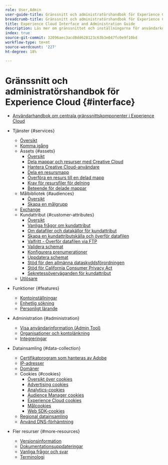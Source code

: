 ```yaml
---
role: User,Admin
user-guide-title: Gränssnitt och administratörshandbok för Experience Cloud
breadcrumb-title: Gränssnitt och administratörshandbok för Experience Cloud
title: Experience Cloud Interface and Administration Guide
description: Läs mer om gränssnittet och inställningarna för användarkonton i Experience Cloud. Lär dig hur du söker efter affärsobjekt och hanterar användare och produkter. Konfigurera kundattribut, målgruppsbibliotek, cookies och dela Experience Cloud Assets.
index: true
source-git-commit: 32096aec3acd8dd628123c63b3e047fc0e9f10bd
workflow-type: tm+mt
source-wordcount: '227'
ht-degree: 18%

---
```



# Gränssnitt och administratörshandbok för Experience Cloud {#interface}

+ [Användarhandbok om centrala gränssnittskomponenter i Experience Cloud](experience-cloud.md)

+ Tjänster {#services}
   + [Översikt](services/overview.md)
   + [Komma igång](services/getting-started.md)
   + Assets {#assets}
      + [Översikt](services/assets/experience-cloud-assets.md)
      + [Dela mappar och resurser med Creative Cloud](services/assets/creative-cloud.md)
      + [Hantera Creative Cloud-användare](services/assets/manage-cc-users.md)
      + [Dela en resursmapp](services/assets/share.md)
      + [Överföra en resurs till en delad mapp](services/assets/upload.md)
      + [Krav för resursfiler för delning](services/assets/file-reqs.md)
      + [Beteende för delade mappar](services/assets/behavior.md)
   + Målbibliotek {#audiences}
      + [Översikt](services/audiences/overview.md)
      + [Skapa en målgrupp](services/audiences/create.md)
   + [Exchange](services/exchange.md)
   + Kundattribut {#customer-attributes}
      + [Översikt](services/customer-attributes/attributes.md)
      + [Vanliga frågor om kundattribut](services/customer-attributes/faq-crs.md)
      + [Om datafiler och datakällor för kundattribut](services/customer-attributes/crs-data-file.md)
      + [Skapa en kundattributskälla och överför datafilen](services/customer-attributes/t-crs-usecase.md)
      + [Valfritt - Överför datafilen via FTP](services/customer-attributes/t-upload-attributes-ftp.md)
      + [Validera schemat](services/customer-attributes/validate-schema.md)
      + [Konfigurera prenumerationer](services/customer-attributes/subscription.md)
      + [Uppdatera schemat](services/customer-attributes/t-update-schema.md)
      + [Stöd för den allmänna dataskyddsförordningen](services/customer-attributes/gdpr.md)
      + [Stöd för California Consumer Privacy Act](services/customer-attributes/ccpa.md)
      + [Sekretessöverväganden för kundattribut](services/customer-attributes/privacy-mac.md)
   + [Utlösare](services/triggers.md)

+ Funktioner {#features}
   + [Kontoinställningar](features/account-preferences.md)
   + [Enhetlig sökning](features/search.md)
   + [Personligt lärande](features/personalized-learning.md)

+ Administration {#administration}
   + [Visa användarinformation (Admin Tool)](administration/admin-tool-experience-cloud.md)
   + [Organisationer och kontolänkning](administration/organizations.md)
   + [Integreringar](administration/integrations.md)

+ Datainsamling {#data-collection}
   + [Certifikatprogram som hanteras av Adobe](data-collection/adobe-managed-cert.md)
   + [IP-adresser](data-collection/ip-addresses.md)
   + [Domäner](data-collection/domains.md)
   + Cookies {#cookies}
      + [Översikt över cookies](data-collection/cookies/overview.md)
      + [Advertising cookies](data-collection/cookies/advertising.md)
      + [Analytics-cookies](data-collection/cookies/analytics.md)
      + [Audience Manager cookies](data-collection/cookies/audience-manager.md)
      + [Experience Cloud cookies](data-collection/cookies/experience-cloud.md)
      + [Målcookies](data-collection/cookies/target.md)
      + [Web SDK-cookies](data-collection/cookies/web-sdk.md)
   + [Regional datainsamling](data-collection/rdc.md)
   + [Använd DNS-förhämtning](data-collection/dns-prefetch.md)

+ Fler resurser {#more-resources}
   + [Versionsinformation](more-resources/release-notes.md)
   + [Dokumentationsuppdateringar](more-resources/doc-updates.md)
   + [Vanliga frågor och svar](more-resources/faq.md)
   + [Terminologi](more-resources/terms.md)

